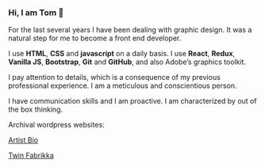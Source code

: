 ### Hi, I am Tom 👋

For the last several years I have been dealing with graphic design. It was a natural step for me to become a front end developer. 

I use **HTML**, **CSS** and **javascript** on a daily basis. I use **React**, **Redux**, **Vanilla JS**, **Bootstrap**, **Git** and **GitHub**, and also Adobe’s graphics toolkit. 

I pay attention to details, which is a consequence of my previous professional experience.
I am a meticulous and conscientious person. 

I have communication skills and I am proactive.
I am characterized by out of the box thinking.


Archival wordpress websites:

[Artist Bio](http://web.archive.org/web/20130715021522/http://www.outcomer.com/)

[Twin Fabrikka](http://web.archive.org/web/20180117225241/http://twinfabrikka.com/)

<!--
**OutcomerTom/OutcomerTom** is a ✨ _special_ ✨ repository because its `README.md` (this file) appears on your GitHub profile.

Here are some ideas to get you started:

- 🔭 I’m currently working on ...
- 🌱 I’m currently learning ...
- 👯 I’m looking to collaborate on ...
- 🤔 I’m looking for help with ...
- 💬 Ask me about ...
- 📫 How to reach me: ...
- 😄 Pronouns: ...
- ⚡ Fun fact: ...
-->
